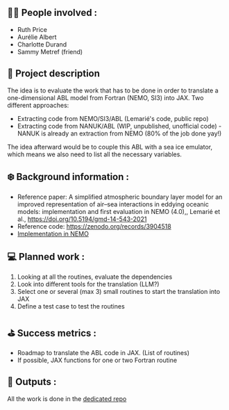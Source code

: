 ## 👩‍🏫 People involved : 
- Ruth Price
- Aurélie Albert
- Charlotte Durand
- Sammy Metref (friend)

## 🧊 Project description 
The idea is to evaluate the work that has to be done in order to translate a one-dimensional ABL model from Fortran (NEMO, SI3) into JAX. 
Two different approaches:
- Extracting code from NEMO/SI3/ABL (Lemarié's code, public repo)
- Extracting code from NANUK/ABL (WIP, unpublished, unofficial code) - NANUK is already an extraction from NEMO (80% of the job done yay!)

The idea afterward would be to couple this ABL with a sea ice emulator, which means we also need to list all the necessary variables.

## ❄️ Background information : 
- Reference paper: A simplified atmospheric boundary layer model for an improved representation of air–sea interactions in eddying oceanic models: implementation and first evaluation in NEMO (4.0),, Lemarié et al., https://doi.org/10.5194/gmd-14-543-2021
- Reference code: https://zenodo.org/records/3904518
- [Implementation in NEMO](https://forge.nemo-ocean.eu/nemo/nemo/-/tree/main/src/ABL?ref_type=heads)

## 💻 Planned work : 
1. Looking at all the routines, evaluate the dependencies
2. Look into different tools for the translation (LLM?)
3. Select one or several (max 3) small routines to start the translation into JAX
4. Define a test case to test the routines


## ⛳️ Success metrics : 
- Roadmap to translate the ABL code in JAX. (List of routines)
- If possible, JAX functions for one or two Fortran routine

## 🎁 Outputs :

All the work is done in the [dedicated repo](https://github.com/Diff4Earth/ABL_1D_JAX/blob/main/README.md)
